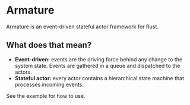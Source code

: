 # Armature

Armature is an event-driven stateful actor framework for Rust.

## What does that mean?

- **Event-driven:** events are the driving force behind any change to the 
system state. Events are gathered in a queue and dispatched to the actors.
- **Stateful actor:** every actor contains a hierarchical state machine 
that processes incoming events.

See the example for how to use.